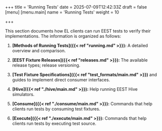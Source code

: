 +++
title = 'Running Tests'
date = 2025-07-09T12:42:33Z
draft = false
[menu]
  [menu.main]
    name = 'Running Tests'
    weight = 10

+++

This section documents how EL clients can run EEST tests to verify their implementations. The information is organized as follows:

1. **[Methods of Running Tests]({{< ref "running.md" >}}):** A detailed overview and comparison.

2. **[EEST Fixture Releases]({{< ref "releases.md" >}}):** The available release types; release versioning.

3. **[Test Fixture Specifications]({{< ref "test_formats/main.md" >}})** and guides to implement direct consumer interfaces.

4. **[Hive]({{< ref "./hive/main.md" >}}):** Help running EEST Hive simulators.

5. **[Consume]({{< ref "./consume/main.md" >}}):** Commands that help clients run tests by consuming test fixtures.

6. **[Execute]({{< ref "./execute/main.md" >}}):** Commands that help clients run tests by executing test source.
